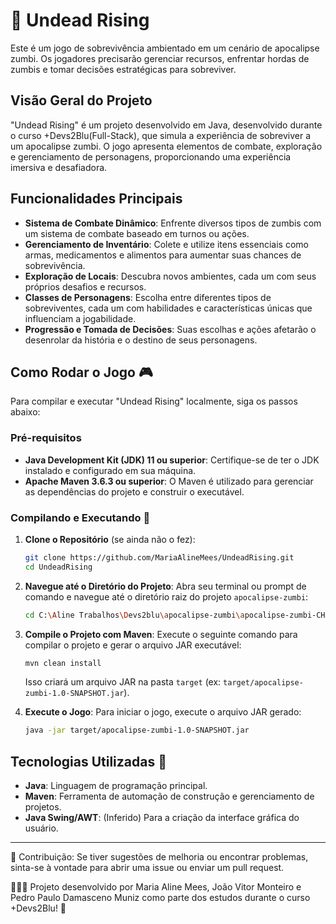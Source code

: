 
 # 🧟 Undead Rising 

Este é um jogo de sobrevivência ambientado em um cenário de apocalipse zumbi. Os jogadores precisarão gerenciar recursos, enfrentar hordas de zumbis e tomar decisões estratégicas para sobreviver.

## Visão Geral do Projeto

"Undead Rising" é um projeto desenvolvido em Java, desenvolvido durante o curso +Devs2Blu(Full-Stack), que simula a experiência de sobreviver a um apocalipse zumbi. O jogo apresenta elementos de combate, exploração e gerenciamento de personagens, proporcionando uma experiência imersiva e desafiadora.

## Funcionalidades Principais

*   **Sistema de Combate Dinâmico**: Enfrente diversos tipos de zumbis com um sistema de combate baseado em turnos ou ações.
*   **Gerenciamento de Inventário**: Colete e utilize itens essenciais como armas, medicamentos e alimentos para aumentar suas chances de sobrevivência.
*   **Exploração de Locais**: Descubra novos ambientes, cada um com seus próprios desafios e recursos.
*   **Classes de Personagens**: Escolha entre diferentes tipos de sobreviventes, cada um com habilidades e características únicas que influenciam a jogabilidade.
*   **Progressão e Tomada de Decisões**: Suas escolhas e ações afetarão o desenrolar da história e o destino de seus personagens.

 ## Como Rodar o Jogo 🎮

Para compilar e executar "Undead Rising" localmente, siga os passos abaixo:

### Pré-requisitos

*   **Java Development Kit (JDK) 11 ou superior**: Certifique-se de ter o JDK instalado e configurado em sua máquina.
*   **Apache Maven 3.6.3 ou superior**: O Maven é utilizado para gerenciar as dependências do projeto e construir o executável.

 ### Compilando e Executando 🎯

1.  **Clone o Repositório** (se ainda não o fez):
    ```bash
    git clone https://github.com/MariaAlineMees/UndeadRising.git
    cd UndeadRising
    ```

2.  **Navegue até o Diretório do Projeto**:
    Abra seu terminal ou prompt de comando e navegue até o diretório raiz do projeto `apocalipse-zumbi`:
    ```bash
    cd C:\Aline Trabalhos\Devs2blu\apocalipse-zumbi\apocalipse-zumbi-CHANGES\apocalipse-zumbi
    ```

3.  **Compile o Projeto com Maven**:
    Execute o seguinte comando para compilar o projeto e gerar o arquivo JAR executável:
    ```bash
    mvn clean install
    ```
    Isso criará um arquivo JAR na pasta `target` (ex: `target/apocalipse-zumbi-1.0-SNAPSHOT.jar`).

4.  **Execute o Jogo**:
    Para iniciar o jogo, execute o arquivo JAR gerado:
    ```bash
    java -jar target/apocalipse-zumbi-1.0-SNAPSHOT.jar
    ```

  ## Tecnologias Utilizadas 🚀

*   **Java**: Linguagem de programação principal.
*   **Maven**: Ferramenta de automação de construção e gerenciamento de projetos.
*   **Java Swing/AWT**: (Inferido) Para a criação da interface gráfica do usuário.

---

🤝 Contribuição: Se tiver sugestões de melhoria ou encontrar problemas, sinta-se à vontade para abrir uma issue ou enviar um pull request.

👩🏻‍💻 Projeto desenvolvido por Maria Aline Mees, João Vitor Monteiro e Pedro Paulo Damasceno Muniz como parte dos estudos durante o curso +Devs2Blu! 💙
